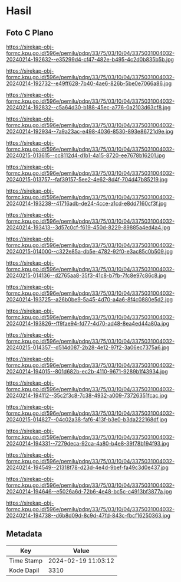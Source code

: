 # Hasil

## Foto C Plano

https://sirekap-obj-formc.kpu.go.id/596e/pemilu/pdpr/33/75/03/10/04/3375031004032-20240214-192632--e35299d4-cf47-482e-b495-4c2d0b835b5b.jpg

https://sirekap-obj-formc.kpu.go.id/596e/pemilu/pdpr/33/75/03/10/04/3375031004032-20240214-192732--e49ff628-7b40-4ae6-826b-5be0e7066a86.jpg

https://sirekap-obj-formc.kpu.go.id/596e/pemilu/pdpr/33/75/03/10/04/3375031004032-20240214-192832--c5a64d30-b188-45ec-a776-0a2103d63cf8.jpg

https://sirekap-obj-formc.kpu.go.id/596e/pemilu/pdpr/33/75/03/10/04/3375031004032-20240214-192934--7a9a23ac-e498-4036-8530-893e86721d9e.jpg

https://sirekap-obj-formc.kpu.go.id/596e/pemilu/pdpr/33/75/03/10/04/3375031004032-20240215-013615--cc8112d4-d1b1-4a15-8720-ee7678b16201.jpg

https://sirekap-obj-formc.kpu.go.id/596e/pemilu/pdpr/33/75/03/10/04/3375031004032-20240215-013757--faf39157-5ee2-4e62-8d4f-704d47b85219.jpg

https://sirekap-obj-formc.kpu.go.id/596e/pemilu/pdpr/33/75/03/10/04/3375031004032-20240214-193238--41716adb-de24-4cce-a1cd-e8dd7160cf3f.jpg

https://sirekap-obj-formc.kpu.go.id/596e/pemilu/pdpr/33/75/03/10/04/3375031004032-20240214-193413--3d57c0cf-f619-450d-8229-89885a4ed4a4.jpg

https://sirekap-obj-formc.kpu.go.id/596e/pemilu/pdpr/33/75/03/10/04/3375031004032-20240215-014000--c322e85a-db5e-4782-92f0-e3ac85c0b509.jpg

https://sirekap-obj-formc.kpu.go.id/596e/pemilu/pdpr/33/75/03/10/04/3375031004032-20240215-014136--d2765aa8-35f3-41c8-b7fb-7fc8e97c86c8.jpg

https://sirekap-obj-formc.kpu.go.id/596e/pemilu/pdpr/33/75/03/10/04/3375031004032-20240214-193725--a26b0be9-5a45-4d70-a4a6-8f4c0880e5d2.jpg

https://sirekap-obj-formc.kpu.go.id/596e/pemilu/pdpr/33/75/03/10/04/3375031004032-20240214-193826--ff9fae94-fd77-4d70-ad48-8ea4ed44a80a.jpg

https://sirekap-obj-formc.kpu.go.id/596e/pemilu/pdpr/33/75/03/10/04/3375031004032-20240215-014357--d514d087-2b28-4e12-97f2-3a06ec7375a6.jpg

https://sirekap-obj-formc.kpu.go.id/596e/pemilu/pdpr/33/75/03/10/04/3375031004032-20240214-194015--801d682b-ec2b-4110-9671-9289b1f43934.jpg

https://sirekap-obj-formc.kpu.go.id/596e/pemilu/pdpr/33/75/03/10/04/3375031004032-20240214-194112--35c2f3c8-7c38-4932-a009-73726351fcac.jpg

https://sirekap-obj-formc.kpu.go.id/596e/pemilu/pdpr/33/75/03/10/04/3375031004032-20240215-014827--04c02a38-faf6-413f-b3e0-b3da222168df.jpg

https://sirekap-obj-formc.kpu.go.id/596e/pemilu/pdpr/33/75/03/10/04/3375031004032-20240214-194331--7279deca-92ca-4a80-b4e8-39f78b194f93.jpg

https://sirekap-obj-formc.kpu.go.id/596e/pemilu/pdpr/33/75/03/10/04/3375031004032-20240214-194549--21318f78-d23d-4e4d-9bef-fa49c3d0e437.jpg

https://sirekap-obj-formc.kpu.go.id/596e/pemilu/pdpr/33/75/03/10/04/3375031004032-20240214-194646--e5026a6d-72b6-4e48-bc5c-c4913bf3877a.jpg

https://sirekap-obj-formc.kpu.go.id/596e/pemilu/pdpr/33/75/03/10/04/3375031004032-20240214-194738--d6b8d09d-8c9d-47fd-843c-fbcf16250363.jpg


## Metadata

| Key        | Value               |
| ---------- | ------------------- |
| Time Stamp | 2024-02-19 11:03:12 |
| Kode Dapil | 3310                |



